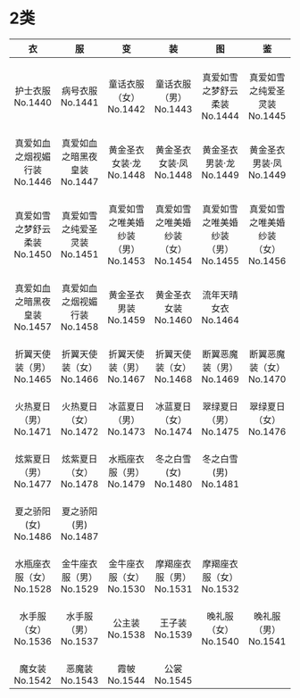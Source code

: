 # 2类

|              衣               |              服               |                 变                 |                 装                 |              图               |              鉴               |
| :---------------------------: | :---------------------------: | :--------------------------------: | :--------------------------------: | :---------------------------: | :---------------------------: |
| <br/>护士衣服<br/>No.1440                   | <br/>病号衣服<br/>No.1441                   | <br/>童话衣服（女）<br/>No.1442             | <br/>童话衣服（男）<br/>No.1443             | <br/>真爱如雪之梦舒云柔装<br/>No.1444       | <br/>真爱如雪之纯爱圣灵装<br/>No.1445       |
| <br/>真爱如血之烟视媚行装<br/>No.1446       | <br/>真爱如血之暗黑夜皇装<br/>No.1447       | <br/>黄金圣衣女装·龙<br/>No.1448            | <br/>黄金圣衣女装·凤<br/>No.1448            | <br/>黄金圣衣男装·龙<br/>No.1449            | <br/>黄金圣衣男装·凤<br/>No.1449            |
| <br/>真爱如雪之梦舒云柔装<br/>No.1450       | <br/>真爱如雪之纯爱圣灵装<br/>No.1451       | <br/>真爱如雪之唯美婚纱装（男）<br/>No.1453 | <br/>真爱如雪之唯美婚纱装（女）<br/>No.1454 | <br/>真爱如雪之唯美婚纱装（男）<br/>No.1455 | <br/>真爱如雪之唯美婚纱装（女）<br/>No.1456 |
| <br/>真爱如血之暗黑夜皇装<br/>No.1457       | <br/>真爱如血之烟视媚行装<br/>No.1458       | <br/>黄金圣衣男装<br/>No.1459               | <br/>黄金圣衣女装<br/>No.1460               | <br/>流年天晴女衣<br/>No.1464               |<br/>|
| <br/>折翼天使装（男）<br/>No.1465           | <br/>折翼天使装（女）<br/>No.1466           | <br/>折翼天使装（男）<br/>No.1467           | <br/>折翼天使装（女）<br/>No.1468           | <br/>断翼恶魔装（男）<br/>No.1469           | <br/>断翼恶魔装（女）<br/>No.1470           |
| <br/>火热夏日（男）<br/>No.1471             | <br/>火热夏日（女）<br/>No.1472             | <br/>冰蓝夏日（男）<br/>No.1473             | <br/>冰蓝夏日（女）<br/>No.1474             | <br/>翠绿夏日（男）<br/>No.1475             | <br/>翠绿夏日（女）<br/>No.1476             |
| <br/>炫紫夏日（男）<br/>No.1477             | <br/>炫紫夏日（女）<br/>No.1478             | <br/>水瓶座衣服（男）<br/>No.1479           | <br/>冬之白雪(女)<br/>No.1480               | <br/>冬之白雪(男)<br/>No.1481               |<br/>|
| <br/>夏之骄阳(女)<br/>No.1486               | <br/>夏之骄阳(男)<br/>No.1487               |<br/>|<br/>|<br/>|<br/>|
| <br/>水瓶座衣服（女）<br/>No.1528           | <br/>金牛座衣服（男）<br/>No.1529           | <br/>金牛座衣服（女）<br/>No.1530           | <br/>摩羯座衣服（男）<br/>No.1531           | <br/>摩羯座衣服（女）<br/>No.1532           |<br/>|
| <br/>水手服（女）<br/>No.1536               | <br/>水手服（男）<br/>No.1537               | <br/>公主装<br/>No.1538                     | <br/>王子装<br/>No.1539                     | <br/>晚礼服（女）<br/>No.1540               | <br/>晚礼服（男）<br/>No.1541               |
| <br/>魔女装<br/>No.1542                     | <br/>恶魔装<br/>No.1543                     | <br/>霞帔<br/>No.1544                       | <br/>公裳<br/>No.1545                       |<br/>|<br/>|

